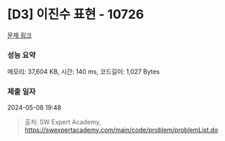 # [D3] 이진수 표현 - 10726 

[문제 링크](https://swexpertacademy.com/main/code/problem/problemDetail.do?contestProbId=AXRSXf_a9qsDFAXS) 

### 성능 요약

메모리: 37,604 KB, 시간: 140 ms, 코드길이: 1,027 Bytes

### 제출 일자

2024-05-08 19:48



> 출처: SW Expert Academy, https://swexpertacademy.com/main/code/problem/problemList.do
